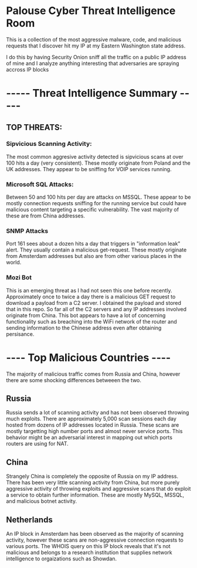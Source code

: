 # Palouse Cyber Threat Intelligence Room
This is a collection of the most aggressive malware, code, and malicious requests that I discover hit my IP at my Eastern Washington state address.

I do this by having Security Onion sniff all the traffic on a public IP address of mine 
and I analyze anything interesting that adversaries are spraying accross IP blocks


# ----- Threat Intelligence Summary -----

## TOP THREATS:

### Sipvicious Scanning Activity: 
The most common aggresive activity detected is sipvicious scans at over 100 hits a day (very consistent). These mostly originate from Poland and the UK addresses. They appear to be sniffing for VOIP services running.

### Microsoft SQL Attacks: 
Between 50 and 100 hits per day are attacks on MSSQL. These appear to be mostly connection requests sniffing for the running service but could have malicious content targeting a specific vulnerability. The vast majority of these are from China addresses.

### SNMP Attacks
Port 161 sees about a dozen hits a day that triggers in "information leak" alert. They usually contain a malicious get-request. These mostly originate from Amsterdam addresses but also are from other various places in the world.

### Mozi Bot
This is an emerging threat as I had not seen this one before recently. Approximately once to twice a day there is a malicious GET request to download a payload from a C2 server. I obtained the payload and stored that in this repo. So far all of the C2 servers and any IP addresses involved originate from China. This bot appears to have a lot of concerning functionality such as breaching into the WiFi network of the router and sending information to the Chinese address even after obtaining persisance.


# ---- Top Malicious Countries ----
The majority of malicious traffic comes from Russia and China, however there are some shocking differences betweeen the two.

## Russia
Russia sends a lot of scanning activity and has not been observed throwing much exploits. There are approximately 5,000 scan sessions each day hosted from dozens of IP addresses located in Russia. These scans are mostly targetting high number ports and almost never service ports. This behavior might be an adversarial interest in mapping out which ports routers are using for NAT.

## China
Strangely China is completely the opposite of Russia on my IP address. There has been very little scanning activity from China, but more purely aggressive activity of throwing exploits and aggressive scans that do exploit a service to obtain further information. These are mostly MySQL, MSSQL, and malicious botnet activity. 

## Netherlands
An IP block in Amsterdam has been observed as the majority of scanning activity, however these scans are non-aggressive connection requests to various ports. The WHOIS query on this IP block reveals that it's not malicious and belongs to a research institution that supplies network intelligence to orgaizations such as Showdan.
